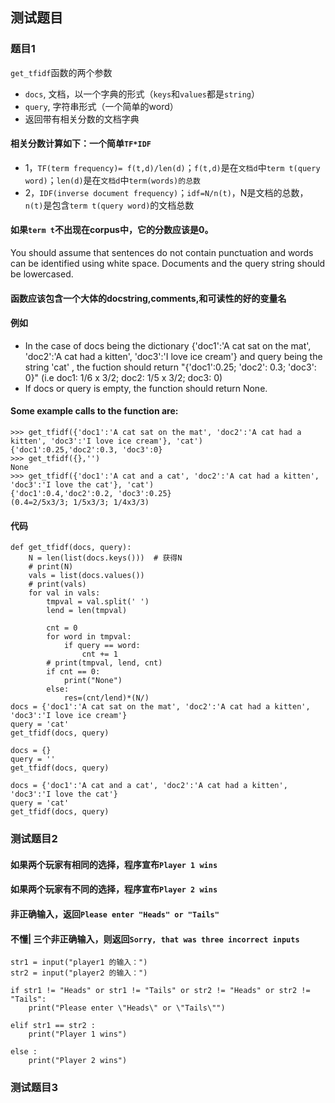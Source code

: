 

## 测试题目
### 题目1
`get_tfidf`函数的两个参数
* `docs`, 文档，以一个字典的形式（`keys`和`values`都是`string`）
* `query`, 字符串形式（一个简单的word）
* 返回带有相关分数的文档字典

#### 相关分数计算如下：一个简单`TF*IDF`
* 1，`TF(term frequency)= f(t,d)/len(d)`；`f(t,d)`是在`文档d`中`term t(query word)`；`len(d)`是在`文档d`中`term(words)的总数`
* 2，`IDF(inverse document frequency)`；`idf=N/n(t)`，N是文档的总数，`n(t)`是包含`term t(query word)`的文档总数

#### 如果```term t```不出现在corpus中，它的分数应该是0。
You should assume that sentences do not contain punctuation and words can be identified using white space. Documents and the query string should be lowercased.


#### 函数应该包含一个大体的docstring,comments,和可读性的好的变量名

#### 例如
* In the case of docs being the dictionary {'doc1':'A cat sat on the mat', 'doc2':'A cat had a kitten', 'doc3':'I love ice cream'} and query being the string 'cat' , the fuction should return "{'doc1':0.25; 'doc2': 0.3; 'doc3': 0}" (i.e doc1: 1/6 x 3/2; doc2: 1/5 x 3/2; doc3: 0)
* If docs or query is empty, the function should return None.

#### Some example calls to the function are:
```
>>> get_tfidf({'doc1':'A cat sat on the mat', 'doc2':'A cat had a kitten', 'doc3':'I love ice cream'}, 'cat')
{'doc1':0.25,'doc2':0.3, 'doc3':0}
>>> get_tfidf({},'')
None
>>> get_tfidf({'doc1':'A cat and a cat', 'doc2':'A cat had a kitten', 'doc3':'I love the cat'}, 'cat')
{'doc1':0.4,'doc2':0.2, 'doc3':0.25}
(0.4=2/5x3/3; 1/5x3/3; 1/4x3/3)
```

#### 代码
```
def get_tfidf(docs, query):
    N = len(list(docs.keys()))  # 获得N
    # print(N)
    vals = list(docs.values())
    # print(vals)
    for val in vals:
        tmpval = val.split(' ')
        lend = len(tmpval)

        cnt = 0
        for word in tmpval:
            if query == word:
                cnt += 1
        # print(tmpval, lend, cnt)
        if cnt == 0:
            print("None")
        else:
            res=(cnt/lend)*(N/)
docs = {'doc1':'A cat sat on the mat', 'doc2':'A cat had a kitten', 'doc3':'I love ice cream'}
query = 'cat'
get_tfidf(docs, query)

docs = {}
query = ''
get_tfidf(docs, query)

docs = {'doc1':'A cat and a cat', 'doc2':'A cat had a kitten', 'doc3':'I love the cat'}
query = 'cat'
get_tfidf(docs, query)

```


### 测试题目2
#### 如果两个玩家有相同的选择，程序宣布`Player 1 wins`
#### 如果两个玩家有不同的选择，程序宣布`Player 2 wins`

#### 非正确输入，返回`Please enter "Heads" or "Tails"`
#### 不懂| 三个非正确输入，则返回`Sorry, that was three incorrect inputs ` 



```
str1 = input("player1 的输入：")
str2 = input("player2 的输入：")

if str1 != "Heads" or str1 != "Tails" or str2 != "Heads" or str2 != "Tails":
    print("Please enter \"Heads\" or \"Tails\"")
    
elif str1 == str2 :
    print("Player 1 wins")

else :
    print("Player 2 wins")

```


### 测试题目3
#### 






